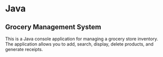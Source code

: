 # Java
## Grocery Management System
This is a Java console application for managing a grocery store inventory. The application allows you to add, search, display, delete products, and generate receipts.


